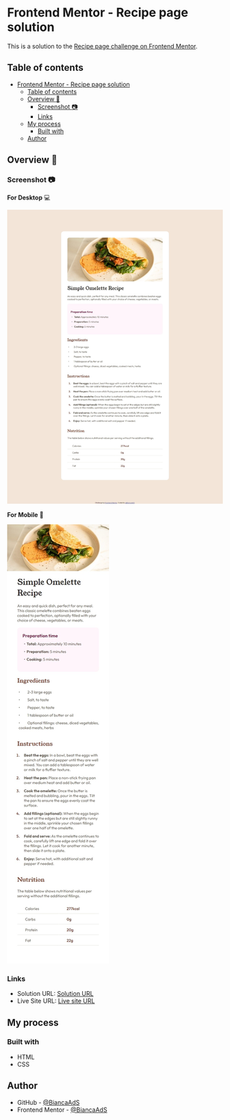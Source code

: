 # Frontend Mentor - Recipe page solution

This is a solution to the [Recipe page challenge on Frontend Mentor](https://www.frontendmentor.io/challenges/recipe-page-KiTsR8QQKm/hub).

## Table of contents

- [Frontend Mentor - Recipe page solution](#frontend-mentor---recipe-page-solution)
  - [Table of contents](#table-of-contents)
  - [Overview :rocket:](#overview-rocket)
    - [Screenshot :camera:](#screenshot-camera)
    - [Links](#links)
  - [My process](#my-process)
    - [Built with](#built-with)
  - [Author](#author)

## Overview :rocket:

### Screenshot :camera:

**For Desktop** :computer:

![Screenshot - Desktop](./assets/images/Captura_tela_desktop.jpeg)

**For Mobile** :iphone:

![Screenshot - Mobile](./assets/images/Captura_tela_mobile.jpeg)

### Links

- Solution URL: [Solution URL](https://github.com/BiancaAdS/recipe-page)
- Live Site URL: [Live site URL]()

## My process

### Built with

- HTML
- CSS

## Author

- GitHub - [@BiancaAdS](https://github.com/BiancaAdS)
- Frontend Mentor - [@BiancaAdS](https://www.frontendmentor.io/profile/BiancaAdS)

